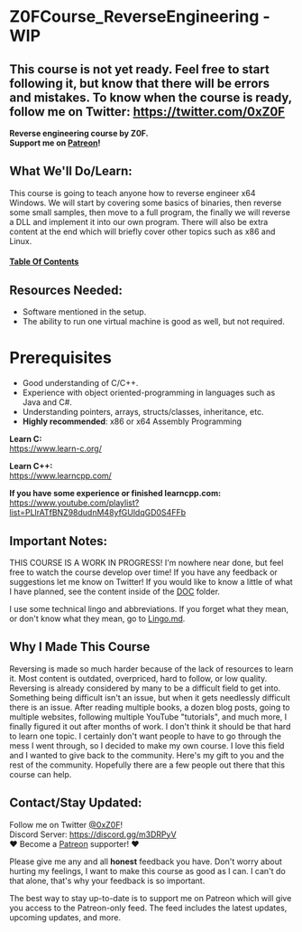 # Z0FCourse_ReverseEngineering - WIP

## This course is not yet ready. Feel free to start following it, but know that there will be errors and mistakes. To know when the course is ready, follow me on Twitter: https://twitter.com/0xZ0F

**Reverse engineering course by Z0F.  
Support me on [Patreon](https://www.patreon.com/z0f)!**

## What We'll Do/Learn:
This course is going to teach anyone how to reverse engineer x64 Windows. We will start by covering some basics of binaries, then reverse some small samples, then move to a full program, the finally we will reverse a DLL and implement it into our own program. There will also be extra content at the end which will briefly cover other topics such as x86 and Linux.

#### [Table Of Contents](TableOfContents.md)
<a name="resources"></a>
## Resources Needed:

* Software mentioned in the setup.
* The ability to run one virtual machine is good as well, but not required.

<a name="prerequisites"></a>
# Prerequisites

* Good understanding of C/C++.
* Experience with object oriented-programming in languages such as Java and C#.
* Understanding pointers, arrays, structs/classes, inheritance, etc.
* **Highly recommended**: x86 or x64 Assembly Programming

**Learn C:**  
https://www.learn-c.org/

**Learn C++:**  
https://www.learncpp.com/  

**If you have some experience or finished learncpp.com:**  
https://www.youtube.com/playlist?list=PLlrATfBNZ98dudnM48yfGUldqGD0S4FFb

<a name="importantnotes"></a>
## Important Notes:

THIS COURSE IS A WORK IN PROGRESS! I'm nowhere near done, but feel free to watch the course develop over time! If you have any feedback or suggestions let me know on Twitter! If you would like to know a little of what I have planned, see the content inside of the [DOC](DOC) folder.

I use some technical lingo and abbreviations. If you forget what they mean, or don't know what they mean, go to [Lingo.md](Lingo.md).

## Why I Made This Course
Reversing is made so much harder because of the lack of resources to learn it. Most content is outdated, overpriced, hard to follow, or low quality. Reversing is already considered by many to be a difficult field to get into. Something being difficult isn't an issue, but when it gets needlessly difficult there is an issue. After reading multiple books, a dozen blog posts, going to multiple websites, following multiple YouTube "tutorials", and much more, I finally figured it out after months of work. I don't think it should be that hard to learn one topic. I certainly don't want people to have to go through the mess I went through, so I decided to make my own course. I love this field and I wanted to give back to the community. Here's my gift to you and the rest of the community. Hopefully there are a few people out there that this course can help.

<a name="contact"></a>
## Contact/Stay Updated:
Follow me on Twitter [@0xZ0F](https://twitter.com/0xZ0F)!  
Discord Server: https://discord.gg/m3DRPyV  
:heart: Become a [Patreon](https://www.patreon.com/z0f) supporter! :heart:

Please give me any and all **honest** feedback you have. Don't worry about hurting my feelings, I want to make this course as good as I can. I can't do that alone, that's why your feedback is so important.

The best way to stay up-to-date is to support me on Patreon which will give you access to the Patreon-only feed. The feed includes the latest updates, upcoming updates, and more.
<br />
